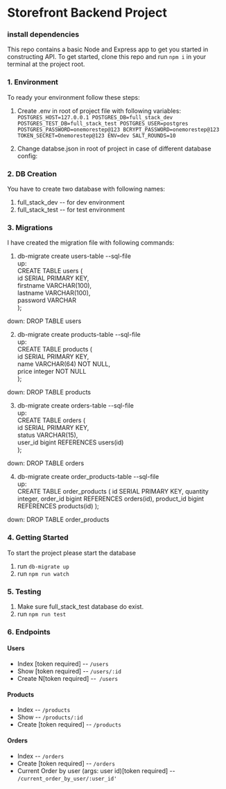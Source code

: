 # Storefront Backend Project

### install dependencies

This repo contains a basic Node and Express app to get you started in constructing API. To get started, clone this repo and run `npm i` in your terminal at the project root.

### 1. Environment

To ready your environment follow these steps:

1.  Create .env in root of project file with following variables:  
    `POSTGRES_HOST=127.0.0.1 POSTGRES_DB=full_stack_dev POSTGRES_TEST_DB=full_stack_test POSTGRES_USER=postgres POSTGRES_PASSWORD=onemorestep@123 BCRYPT_PASSWORD=onemorestep@123 TOKEN_SECRET=Onemorestep@123 ENV=dev SALT_ROUNDS=10`

2.  Change databse.json in root of project in case of different database config:

### 2. DB Creation

You have to create two database with following names:

1. full_stack_dev -- for dev environment
2. full_stack_test -- for test environment

### 3. Migrations

I have created the migration file with following commands:

1. db-migrate create users-table --sql-file  
   up:  
   CREATE TABLE users (  
   id SERIAL PRIMARY KEY,  
   firstname VARCHAR(100),  
   lastname VARCHAR(100),  
   password VARCHAR  
   );

down: DROP TABLE users

2. db-migrate create products-table --sql-file  
   up:  
   CREATE TABLE products (  
   id SERIAL PRIMARY KEY,  
   name VARCHAR(64) NOT NULL,  
   price integer NOT NULL  
   );

down: DROP TABLE products

3. db-migrate create orders-table --sql-file  
   up:  
   CREATE TABLE orders (  
   id SERIAL PRIMARY KEY,  
   status VARCHAR(15),  
   user_id bigint REFERENCES users(id)  
   );

down: DROP TABLE orders

4. db-migrate create order_products-table --sql-file  
    up:  
   CREATE TABLE order_products (
   id SERIAL PRIMARY KEY,
   quantity integer,
   order_id bigint REFERENCES orders(id),
   product_id bigint REFERENCES products(id)
   );

down: DROP TABLE order_products

### 4. Getting Started

To start the project please start the database

1. run `db-migrate up`
2. run `npm run watch`

### 5. Testing

1. Make sure full_stack_test database do exist.
2. run `npm run test`

### 6. Endpoints

#### Users

- Index [token required] -- `/users`
- Show [token required] -- `/users/:id`
- Create N[token required] --` /users`

#### Products

- Index -- `/products`
- Show -- `/products/:id`
- Create [token required] -- `/products`

#### Orders

- Index -- `/orders`
- Create [token required] -- `/orders`
- Current Order by user (args: user id)[token required] -- `/current_order_by_user/:user_id'`
